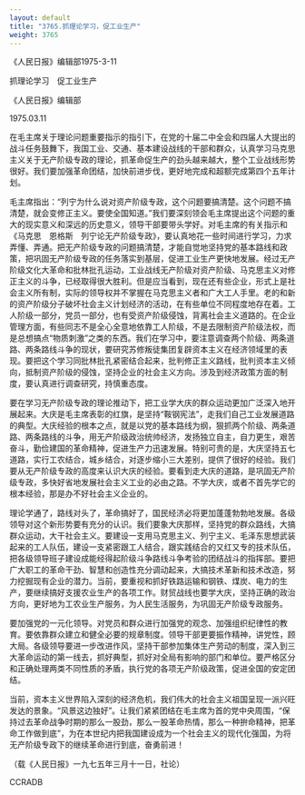 ```yaml
---
layout: default
title: "3765.抓理论学习，促工业生产"
weight: 3765
---
```


《人民日报》编辑部1975-3-11

抓理论学习　促工业生产

《人民日报》编辑部

1975.03.11

在毛主席关于理论问题重要指示的指引下，在党的十届二中全会和四届人大提出的战斗任务鼓舞下，我国工业、交通、基本建设战线的干部和群众，认真学习马克思主义关于无产阶级专政的理论，抓革命促生产的劲头越来越大，整个工业战线形势很好。我们要加强革命团结，加快前进步伐，更好地完成和超额完成第四个五年计划。

毛主席指出：“列宁为什么说对资产阶级专政，这个问题要搞清楚。这个问题不搞清楚，就会变修正主义。要使全国知道。”我们要深刻领会毛主席提出这个问题的重大的现实意义和深远的历史意义，领导干部要带头学好。对毛主席的有关指示和《马克思　恩格斯　列宁论无产阶级专政》，要认真地花一些时间进行学习，力求弄懂、弄通。把无产阶级专政的问题搞清楚，才能自觉地坚持党的基本路线和政策，把巩固无产阶级专政的任务落实到基层，促进工业生产更快地发展。经过无产阶级文化大革命和批林批孔运动，工业战线无产阶级对资产阶级、马克思主义对修正主义的斗争，已经取得很大胜利。但是应当看到，现在还有些企业，形式上是社会主义所有制，实际的领导权并不掌握在马克思主义者和广大工人手里。老的和新的资产阶级分子破坏社会主义计划经济的活动，在有些单位不同程度地存在着。工人阶级一部分，党员一部分，也有受资产阶级侵蚀，背离社会主义道路的。在企业管理方面，有些同志不是全心全意地依靠工人阶级，不是去限制资产阶级法权，而是总想搞点“物质刺激”之类的东西。我们在学习中，要注意调查两个阶级、两条道路、两条路线斗争的现状，要研究苏修叛徒集团复辟资本主义在经济领域里的表现。要把这个学习同批林批孔紧密结合起来，批判修正主义路线，批判资本主义倾向，抵制资产阶级的侵蚀，坚持企业的社会主义方向。涉及到经济政策方面的制度，要认真进行调查研究，持慎重态度。

要在学习无产阶级专政的理论推动下，把工业学大庆的群众运动更加广泛深入地开展起来。大庆是毛主席表彰的红旗，是坚持“鞍钢宪法”，走我们自己工业发展道路的典型。大庆经验的根本之点，就是以党的基本路线为纲，狠抓两个阶级、两条道路、两条路线的斗争，用无产阶级政治统帅经济，发扬独立自主，自力更生，艰苦奋斗，勤俭建国的革命精神，促进生产力迅速发展。特别可贵的是，大庆坚持五七道路，实行工农结合，城乡结合，对逐步缩小三大差别，提供了很好的经验。我们要从无产阶级专政的高度来认识大庆的经验。要看到走大庆的道路，是巩固无产阶级专政，多快好省地发展社会主义工业的必由之路。不学大庆，或者不首先学它的根本经验，那是办不好社会主义企业的。

理论学通了，路线对头了，革命搞好了，国民经济必将更加蓬蓬勃勃地发展。各级领导对这个新形势要有充分的认识。我们要象大庆那样，坚持党的群众路线，大搞群众运动，大干社会主义。要建设一支用马克思主义、列宁主义、毛泽东思想武装起来的工人队伍，建设一支紧密跟工人结合，跟实践结合的又红又专的技术队伍，把各级领导班子建设成能经得起阶级斗争路线斗争考验的团结战斗的指挥部。要把广大职工的革命干劲、智慧和创造性充分调动起来，大搞技术革新和技术改造，努力挖掘现有企业的潜力。当前，要重视和抓好铁路运输和钢铁、煤炭、电力的生产，要继续搞好支援农业生产的各项工作。财贸战线也要学大庆，坚持正确的政治方向，更好地为工农业生产服务，为人民生活服务，为巩固无产阶级专政服务。

要加强党的一元化领导。对党员和群众进行加强党的观念、加强组织纪律性的教育。要依靠群众建立和健全必要的规章制度。领导干部更要振作精神，讲党性，顾大局。各级领导要进一步改进作风，坚持干部参加集体生产劳动的制度，深入到三大革命运动的第一线去，抓好典型，抓好对全局有影响的部门和单位。要严格区分和正确处理两类不同性质的矛盾，执行党的各项无产阶级政策，促进全国的安定团结。

当前，资本主义世界陷入深刻的经济危机，我们伟大的社会主义祖国呈现一派兴旺发达的景象。“风景这边独好”。让我们紧紧团结在毛主席为首的党中央周围，“保持过去革命战争时期的那么一股劲，那么一股革命热情，那么一种拚命精神，把革命工作做到底”，为在本世纪内把我国建设成为一个社会主义的现代化强国，为将无产阶级专政下的继续革命进行到底，奋勇前进！

（载《人民日报》一九七五年三月十一日，社论）

CCRADB

